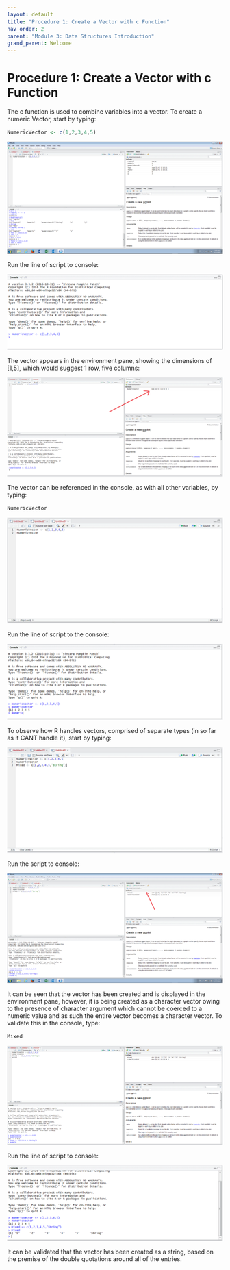 ```yaml
---
layout: default
title: "Procedure 1: Create a Vector with c Function"
nav_order: 2
parent: "Module 3: Data Structures Introduction"
grand_parent: Welcome
---
```


# Procedure 1: Create a Vector with c Function
The c function is used to combine variables into a vector.  To create a numeric Vector,  start by typing:

``` r
NumericVector <- c(1,2,3,4,5)
```

![img.png](img.png)

Run the line of script to console:

![img_1.png](img_1.png)

The vector appears in the environment pane,  showing the dimensions of [1,5],  which would suggest 1 row,  five columns:

![img_2.png](img_2.png)

The vector can be referenced in the console, as with all other variables, by typing:

``` r
NumericVector
```

![img_3.png](img_3.png)

Run the line of script to the console:

![img_4.png](img_4.png)

To observe how R handles vectors, comprised of separate types (in so far as it CANT handle it), start by typing:

![img_5.png](img_5.png)

Run the script to console:

![img_6.png](img_6.png)

It can be seen that the vector has been created and is displayed in the environment pane, however, it is being created as a character vector owing to the presence of character argument which cannot be coerced to a numeric value and as such the entire vector becomes a character vector.  To validate this in the console, type:

``` r
Mixed
```

![img_7.png](img_7.png)

Run the line of script to console:

![img_8.png](img_8.png)

It can be validated that the vector has been created as a string, based on the premise of the double quotations around all of the entries.